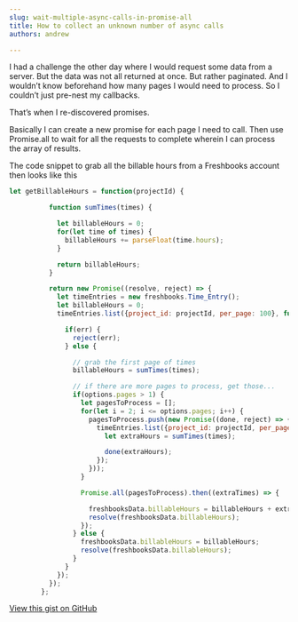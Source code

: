 ```yaml
---
slug: wait-multiple-async-calls-in-promise-all
title: How to collect an unknown number of async calls
authors: andrew

---
```


I had a challenge the other day where I would request some data from a server. But the data was not all returned at once. But rather paginated. And I wouldn’t know beforehand how many pages I would need to process. So I couldn’t just pre-nest my callbacks.

That’s when I re-discovered promises.

<!-- truncate -->

Basically I can create a new promise for each page I need to call. Then use Promise.all to wait for all the requests to complete wherein I can process the array of results.

The code snippet to grab all the billable hours from a Freshbooks account then looks like this

```js title="billablehours.js"
let getBillableHours = function(projectId) {

          function sumTimes(times) {

            let billableHours = 0;
            for(let time of times) {
              billableHours += parseFloat(time.hours);
            }

            return billableHours;
          }

          return new Promise((resolve, reject) => {
            let timeEntries = new freshbooks.Time_Entry();
            let billableHours = 0;
            timeEntries.list({project_id: projectId, per_page: 100}, function(err, times, options) {

              if(err) {
                reject(err);
              } else {

                // grab the first page of times
                billableHours = sumTimes(times);

                // if there are more pages to process, get those...
                if(options.pages > 1) {
                  let pagesToProcess = [];
                  for(let i = 2; i <= options.pages; i++) {
                    pagesToProcess.push(new Promise((done, reject) => {
                      timeEntries.list({project_id: projectId, per_page: 100, page: i }, function(err, times, options) {
                        let extraHours = sumTimes(times);

                        done(extraHours);
                      });
                    }));
                  }

                  Promise.all(pagesToProcess).then((extraTimes) => {

                    freshbooksData.billableHours = billableHours + extraTimes.reduce(function(a,b) { return a + b; });
                    resolve(freshbooksData.billableHours);
                  });
                } else {
                  freshbooksData.billableHours = billableHours;
                  resolve(freshbooksData.billableHours);
                }
              }
            });
          });
        };

```
[View this gist on GitHub](https://gist.github.com/magician11/878af6d705dfa9dce32c)